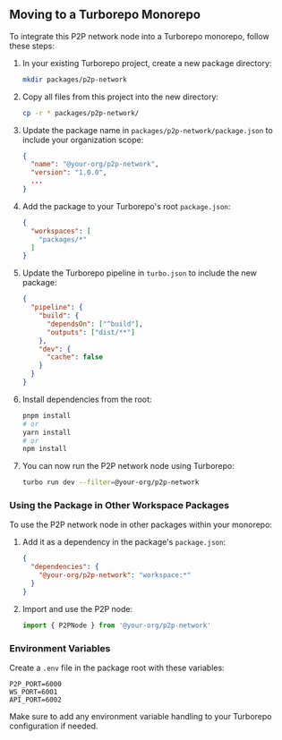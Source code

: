 ## Moving to a Turborepo Monorepo

To integrate this P2P network node into a Turborepo monorepo, follow these steps:

1. In your existing Turborepo project, create a new package directory:
   ```bash
   mkdir packages/p2p-network
   ```

2. Copy all files from this project into the new directory:
   ```bash
   cp -r * packages/p2p-network/
   ```

3. Update the package name in `packages/p2p-network/package.json` to include your organization scope:
   ```json
   {
     "name": "@your-org/p2p-network",
     "version": "1.0.0",
     ...
   }
   ```

4. Add the package to your Turborepo's root `package.json`:
   ```json
   {
     "workspaces": [
       "packages/*"
     ]
   }
   ```

5. Update the Turborepo pipeline in `turbo.json` to include the new package:
   ```json
   {
     "pipeline": {
       "build": {
         "dependsOn": ["^build"],
         "outputs": ["dist/**"]
       },
       "dev": {
         "cache": false
       }
     }
   }
   ```

6. Install dependencies from the root:
   ```bash
   pnpm install
   # or
   yarn install
   # or
   npm install
   ```

7. You can now run the P2P network node using Turborepo:
   ```bash
   turbo run dev --filter=@your-org/p2p-network
   ```

### Using the Package in Other Workspace Packages

To use the P2P network node in other packages within your monorepo:

1. Add it as a dependency in the package's `package.json`:
   ```json
   {
     "dependencies": {
       "@your-org/p2p-network": "workspace:*"
     }
   }
   ```

2. Import and use the P2P node:
   ```typescript
   import { P2PNode } from '@your-org/p2p-network'
   ```

### Environment Variables

Create a `.env` file in the package root with these variables:
```
P2P_PORT=6000
WS_PORT=6001
API_PORT=6002
```

Make sure to add any environment variable handling to your Turborepo configuration if needed.